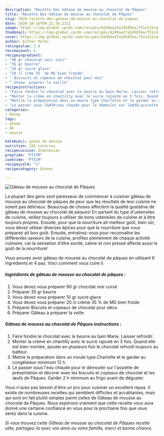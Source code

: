 ```yaml
---
description: "Recette Des Gâteau de mousse au chocolat de Pâques"
title: "Recette Des Gâteau de mousse au chocolat de Pâques"
slug: 2920-recette-des-gateau-de-mousse-au-chocolat-de-paques
date: 2020-10-16T09:21:34.131Z
image: https://img-global.cpcdn.com/recipes/62d9aa2fa24585ba/751x532cq70/gateau-de-mousse-au-chocolat-de-paques-photo-principale-de-la-recette.jpg
thumbnail: https://img-global.cpcdn.com/recipes/62d9aa2fa24585ba/751x532cq70/gateau-de-mousse-au-chocolat-de-paques-photo-principale-de-la-recette.jpg
cover: https://img-global.cpcdn.com/recipes/62d9aa2fa24585ba/751x532cq70/gateau-de-mousse-au-chocolat-de-paques-photo-principale-de-la-recette.jpg
author: Esther Parks
ratingvalue: 3.9
reviewcount: 6
recipeingredient:
- "90 gr chocolat noir cors"
- "35 gr beurre"
- "10 gr sucre glace"
- "20 cl crme 35  de MG bien froide"
- " Biscuits et copeaux de chocolat pour dco"
- " Gteau  prparer la veille"
recipeinstructions:
- "Faire fondre le chocolat avec le beurre au bain Marie. Laisser refroidir."
- "Monter la crème en chantilly avec le sucre rajouté en 3 fois. Quand elle est bien montée, ajouter en plusieurs fois le chocolat refroidi toujours au batteur."
- "Mettre la préparation dans un moule type Charlotte et le garder au congélateur minimum 12 h."
- "Le passer sous l&#39;eau chaude pour le démouler sur l&#39;assiette de présentation et décorer avec les biscuits et copeaux de chocolat et les œufs de Pâques. Garder 2 h minimum au frigo avant de déguster."
categories:
- Resep
tags:
- gteau
- de
- mousse

katakunci: gteau de mousse 
nutrition: 256 calories
recipecuisine: Indonesian
preptime: "PT37M"
cooktime: "PT51M"
recipeyield: "1"
recipecategory: Dinner

---
```



![Gâteau de mousse au chocolat de Pâques](https://img-global.cpcdn.com/recipes/62d9aa2fa24585ba/751x532cq70/gateau-de-mousse-au-chocolat-de-paques-photo-principale-de-la-recette.jpg)

La plupart des gens sont paresseux de commencer à cuisiner gâteau de mousse au chocolat de pâques de peur que les résultats de leur cuisine ne soient pas délicieux. Beaucoup de choses affectent la qualité gustative de gâteau de mousse au chocolat de pâques! En partant du type d'ustensiles de cuisine, veillez toujours à utiliser de bons ustensiles de cuisine et à être toujours propres. Ensuite, pour que la nourriture ait meilleur goût, bien sûr, vous devez utiliser diverses épices pour que la nourriture que vous préparez ait bon goût. Ensuite, entraînez-vous pour reconnaître les différentes saveurs de la cuisine, profitez pleinement de chaque activité culinaire, car la sensation d'être excité, calme et non pressé affecte aussi le goût de la nourriture!

<!--inarticleads1-->

Vous pouvez avoir gâteau de mousse au chocolat de pâques en utilisant 6 Ingrédients et 4 pas. Voici comment vous cuire il.

##### Ingrédients de gâteau de mousse au chocolat de pâques :

1. Vous devez vous préparer 90 gr chocolat noir corsé
1. Préparer 35 gr beurre
1. Vous devez vous préparer 10 gr sucre glace
1. Vous devez vous préparer 20 cl crème 35 % de MG bien froide
1. Préparer  Biscuits et copeaux de chocolat pour déco
1. Préparer  Gâteau à préparer la veille




<!--inarticleads2-->

##### Gâteau de mousse au chocolat de Pâques instructions :

1. Faire fondre le chocolat avec le beurre au bain Marie. Laisser refroidir.
1. Monter la crème en chantilly avec le sucre rajouté en 3 fois. Quand elle est bien montée, ajouter en plusieurs fois le chocolat refroidi toujours au batteur.
1. Mettre la préparation dans un moule type Charlotte et le garder au congélateur minimum 12 h.
1. Le passer sous l&#39;eau chaude pour le démouler sur l&#39;assiette de présentation et décorer avec les biscuits et copeaux de chocolat et les œufs de Pâques. Garder 2 h minimum au frigo avant de déguster.




<!--inarticleads1-->

<p>
Vous n'avez pas besoin d'être un pro pour cuisiner un excellent repas. Il existe de nombreuses recettes qui semblent difficiles et accablantes, mais qui sont en fait plutôt simples parmi celles de Gâteau de mousse au chocolat de Pâques. Nous espérons vraiment que cette recette vous aura donné une certaine confiance en vous pour la prochaine fois que vous serez dans la cuisine.
</p>

<p>
<i>Si vous trouvez cette Gâteau de mousse au chocolat de Pâques recette utile, partagez-la avec vos amis ou votre famille, merci et bonne chance.</i>
</p>
